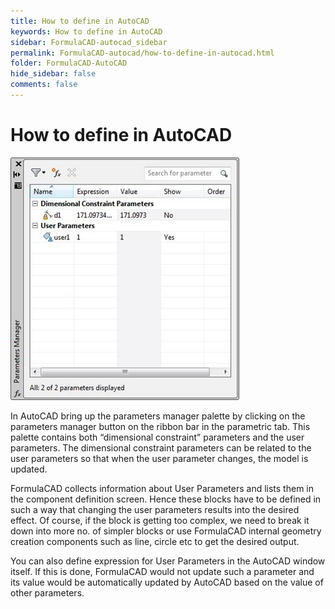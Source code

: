 ```yaml
---
title: How to define in AutoCAD
keywords: How to define in AutoCAD
sidebar: FormulaCAD-autocad_sidebar
permalink: FormulaCAD-autocad/how-to-define-in-autocad.html
folder: FormulaCAD-AutoCAD
hide_sidebar: false
comments: false
---
```

# How to define in AutoCAD

![](/images/how-to-define-in-autocad.jpg)

In AutoCAD bring up the parameters manager palette by clicking on the parameters manager button on the ribbon bar in the parametric tab. This palette contains both “dimensional constraint” parameters and the user parameters.  The dimensional constraint parameters can be related to the user parameters so that when the user parameter changes, the model is updated.

FormulaCAD collects information about User Parameters and lists them in the component definition screen. Hence these blocks have to be defined in such a way that changing the user parameters results into the desired effect. Of course, if the block is getting too complex, we need to break it down into more no. of simpler blocks or use FormulaCAD internal geometry creation components such as line, circle etc to get the desired output.

You can also define expression for User Parameters in the AutoCAD window itself. If this is done, FormulaCAD would not update such a parameter and its value would be automatically updated by AutoCAD based on the value of other parameters.
